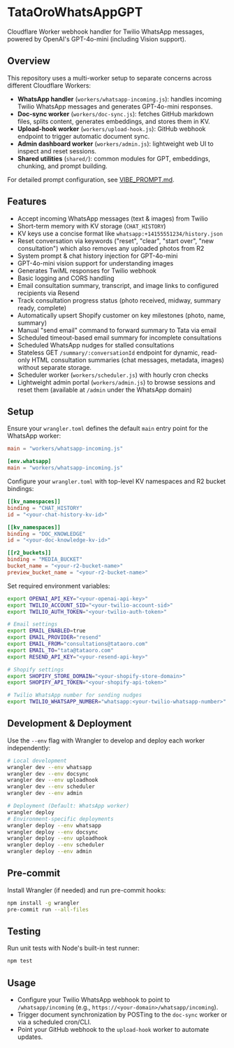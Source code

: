 # TataOroWhatsAppGPT

Cloudflare Worker webhook handler for Twilio WhatsApp messages, powered by OpenAI's GPT-4o-mini (including Vision support).

## Overview

This repository uses a multi-worker setup to separate concerns across different Cloudflare Workers:

- **WhatsApp handler** (`workers/whatsapp-incoming.js`): handles incoming Twilio WhatsApp messages and generates GPT-4o-mini responses.
- **Doc-sync worker** (`workers/doc-sync.js`): fetches GitHub markdown files, splits content, generates embeddings, and stores them in KV.
- **Upload-hook worker** (`workers/upload-hook.js`): GitHub webhook endpoint to trigger automatic document sync.
- **Admin dashboard worker** (`workers/admin.js`): lightweight web UI to inspect and reset sessions.
- **Shared utilities** (`shared/`): common modules for GPT, embeddings, chunking, and prompt building.

For detailed prompt configuration, see [VIBE_PROMPT.md](docs/issues/05-closed/VIBE_PROMPT.md).

## Features

- Accept incoming WhatsApp messages (text & images) from Twilio
- Short-term memory with KV storage (`CHAT_HISTORY`)
- KV keys use a concise format like `whatsapp:+14155551234/history.json`
- Reset conversation via keywords ("reset", "clear", "start over", "new consultation") which also removes any uploaded photos from R2
- System prompt & chat history injection for GPT-4o-mini
- GPT-4o-mini vision support for understanding images
- Generates TwiML responses for Twilio webhook
- Basic logging and CORS handling
- Email consultation summary, transcript, and image links to configured recipients via Resend
- Track consultation progress status (photo received, midway, summary ready, complete)
- Automatically upsert Shopify customer on key milestones (photo, name, summary)
- Manual "send email" command to forward summary to Tata via email
- Scheduled timeout-based email summary for incomplete consultations
- Scheduled WhatsApp nudges for stalled consultations
- Stateless GET `/summary/:conversationId` endpoint for dynamic, read-only HTML consultation summaries (chat messages, metadata, images) without separate storage.
- Scheduler worker (`workers/scheduler.js`) with hourly cron checks
- Lightweight admin portal (`workers/admin.js`) to browse sessions and reset them (available at `/admin` under the WhatsApp domain)

## Setup

Ensure your `wrangler.toml` defines the default `main` entry point for the WhatsApp worker:

```toml
main = "workers/whatsapp-incoming.js"

[env.whatsapp]
main = "workers/whatsapp-incoming.js"
```

Configure your `wrangler.toml` with top-level KV namespaces and R2 bucket bindings:

```toml
[[kv_namespaces]]
binding = "CHAT_HISTORY"
id = "<your-chat-history-kv-id>"

[[kv_namespaces]]
binding = "DOC_KNOWLEDGE"
id = "<your-doc-knowledge-kv-id>"

[[r2_buckets]]
binding = "MEDIA_BUCKET"
bucket_name = "<your-r2-bucket-name>"
preview_bucket_name = "<your-r2-bucket-name>"
```

Set required environment variables:

```bash
export OPENAI_API_KEY="<your-openai-api-key>"
export TWILIO_ACCOUNT_SID="<your-twilio-account-sid>"
export TWILIO_AUTH_TOKEN="<your-twilio-auth-token>"

# Email settings
export EMAIL_ENABLED=true
export EMAIL_PROVIDER="resend"
export EMAIL_FROM="consultations@tataoro.com"
export EMAIL_TO="tata@tataoro.com"
export RESEND_API_KEY="<your-resend-api-key>"

# Shopify settings
export SHOPIFY_STORE_DOMAIN="<your-shopify-store-domain>"
export SHOPIFY_API_TOKEN="<your-shopify-api-token>"

# Twilio WhatsApp number for sending nudges
export TWILIO_WHATSAPP_NUMBER="whatsapp:<your-twilio-whatsapp-number>"
```

## Development & Deployment

Use the `--env` flag with Wrangler to develop and deploy each worker independently:

```bash
# Local development
wrangler dev --env whatsapp
wrangler dev --env docsync
wrangler dev --env uploadhook
wrangler dev --env scheduler
wrangler dev --env admin

# Deployment (Default: WhatsApp worker)
wrangler deploy
# Environment-specific deployments
wrangler deploy --env whatsapp
wrangler deploy --env docsync
wrangler deploy --env uploadhook
wrangler deploy --env scheduler
wrangler deploy --env admin
```

## Pre-commit

Install Wrangler (if needed) and run pre-commit hooks:

```bash
npm install -g wrangler
pre-commit run --all-files
``` 
## Testing

Run unit tests with Node's built-in test runner:

```bash
npm test
```


## Usage

- Configure your Twilio WhatsApp webhook to point to `/whatsapp/incoming` (e.g., `https://<your-domain>/whatsapp/incoming`).
- Trigger document synchronization by POSTing to the `doc-sync` worker or via a scheduled cron/CLI.
- Point your GitHub webhook to the `upload-hook` worker to automate updates.
